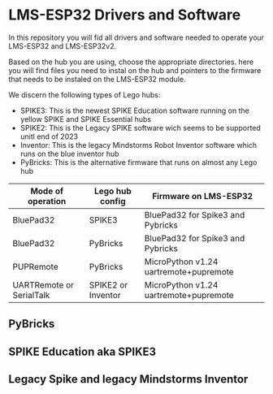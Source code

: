 # LMS-ESP32 Drivers and Software
In this repository you will fid all drivers and software needed to operate your LMS-ESP32 and LMS-ESP32v2.

Based on the hub you are using, choose the appropriate directories. here you will find files you need to instal on the hub and pointers to the firmware that needs to be instaled on the LMS-ESP32 module.

We discern the following types of Lego hubs:
- SPIKE3: This is the newest SPIKE Education software running on the yellow SPIKE and SPIKE Essential hubs
- SPIKE2: This is the Legacy SPIKE software wich seems to be supported unitl end of 2023
- Inventor: This is the legacy Mindstorms Robot Inventor software which runs on the blue inventor hub
- PyBricks: This is the alternative firmware that runs on almost any Lego hub
 
|Mode of operation | Lego hub config | Firmware on LMS-ESP32 | 
|------------------|-----------------------|-----------------|
|BluePad32         | SPIKE3 | BluePad32 for Spike3 and Pybricks |
|BluePad32         | PyBricks | BluePad32 for Spike3 and Pybricks | 
|PUPRemote         | PyBricks | MicroPython v1.24 uartremote+pupremote | 
| UARTRemote or SerialTalk | SPIKE2 or Inventor |MicroPython v1.24 uartremote+pupremote | 


## PyBricks

## SPIKE Education aka SPIKE3

## Legacy Spike and legacy Mindstorms Inventor
